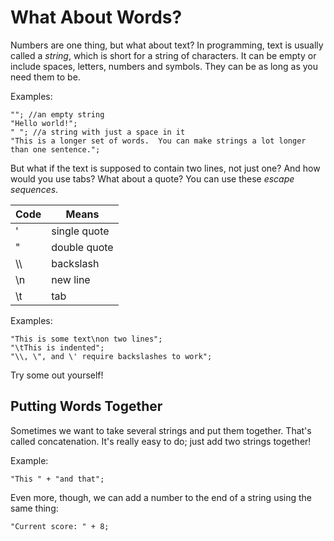 # What About Words?

Numbers are one thing, but what about text?  In programming, text is usually called a *string*, which is short for a string of characters.  It can be empty or include spaces, letters, numbers and symbols.  They can be as long as you need them to be.

Examples:

    ""; //an empty string
    "Hello world!";
    " "; //a string with just a space in it
    "This is a longer set of words.  You can make strings a lot longer than one sentence.";

But what if the text is supposed to contain two lines, not just one?  And how would you use tabs?  What about a quote?  You can use these *escape sequences*.

| Code | Means          |
|------|----------------|
|\'	   |single quote    |
|\"	   |double quote    |
|\\\\  |backslash       |
|\n	   |new line        |
|\t	   |tab             |

Examples:

    "This is some text\non two lines";
    "\tThis is indented";
    "\\, \", and \' require backslashes to work";

Try some out yourself!



## Putting Words Together

Sometimes we want to take several strings and put them together.  That's called concatenation.  It's really easy to do; just add two strings together!

Example:

    "This " + "and that";

Even more, though, we can add a number to the end of a string using the same thing:

    "Current score: " + 8;
